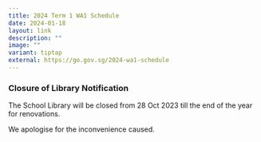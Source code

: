 ```yaml
---
title: 2024 Term 1 WA1 Schedule
date: 2024-01-18
layout: link
description: ""
image: ""
variant: tiptap
external: https://go.gov.sg/2024-wa1-schedule
---
```

### Closure of Library Notification

The School Library will be closed from 28 Oct 2023 till the end of the year for renovations. 

We apologise for the inconvenience caused.